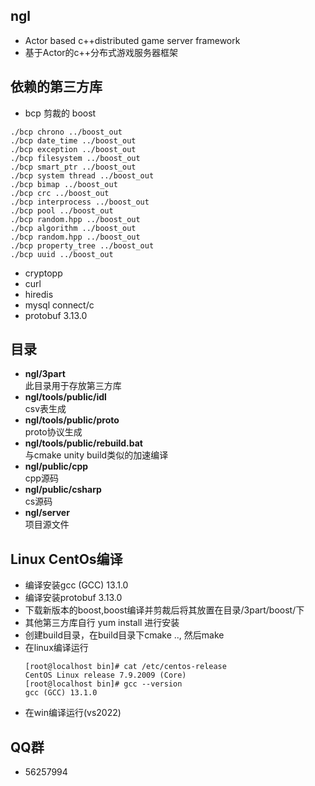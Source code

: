## ngl
* Actor based c++distributed game server framework
* 基于Actor的c++分布式游戏服务器框架

## 依赖的第三方库
  * bcp 剪裁的 boost
   ```
   ./bcp chrono ../boost_out
   ./bcp date_time ../boost_out
   ./bcp exception ../boost_out
   ./bcp filesystem ../boost_out
   ./bcp smart_ptr ../boost_out
   ./bcp system thread ../boost_out
   ./bcp bimap ../boost_out
   ./bcp crc ../boost_out
   ./bcp interprocess ../boost_out
   ./bcp pool ../boost_out
   ./bcp random.hpp ../boost_out
   ./bcp algorithm ../boost_out
   ./bcp random.hpp ../boost_out
   ./bcp property_tree ../boost_out
   ./bcp uuid ../boost_out
   ```
  * cryptopp
  * curl
  * hiredis
  * mysql connect/c
  * protobuf 3.13.0

## 目录
  * <b>ngl/3part</b><br/>此目录用于存放第三方库
  * <b>ngl/tools/public/idl</b><br/>csv表生成
  * <b>ngl/tools/public/proto</b><br/>proto协议生成
  * <b>ngl/tools/public/rebuild.bat</b><br/>与cmake unity build类似的加速编译
  * <b>ngl/public/cpp</b><br/>cpp源码
  * <b>ngl/public/csharp</b><br/>cs源码
  * <b>ngl/server</b><br/>项目源文件

## Linux CentOs编译
  * 编译安装gcc (GCC) 13.1.0
  * 编译安装protobuf 3.13.0
  * 下载新版本的boost,boost编译并剪裁后将其放置在目录/3part/boost/下
  * 其他第三方库自行  yum install 进行安装
  * 创建build目录，在build目录下cmake .., 然后make
  * 在linux编译运行
     ```
     [root@localhost bin]# cat /etc/centos-release
     CentOS Linux release 7.9.2009 (Core)
     [root@localhost bin]# gcc --version
     gcc (GCC) 13.1.0
     ```
  * 在win编译运行(vs2022)

## QQ群
  * 56257994
